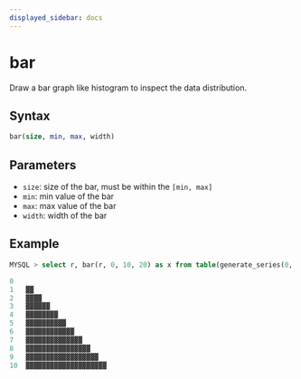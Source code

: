 ```yaml
---
displayed_sidebar: docs
---
```


# bar

Draw a bar graph like histogram to inspect the data distribution.

## Syntax

```SQL
bar(size, min, max, width) 
```

## Parameters

- `size`: size of the bar, must be within the `[min, max]`
- `min`: min value of the bar
- `max`: max value of the bar
- `width`: width of the bar


## Example

```SQL
MYSQL > select r, bar(r, 0, 10, 20) as x from table(generate_series(0, 10)) as s(r);

0	
1	▓▓
2	▓▓▓▓
3	▓▓▓▓▓▓
4	▓▓▓▓▓▓▓▓
5	▓▓▓▓▓▓▓▓▓▓
6	▓▓▓▓▓▓▓▓▓▓▓▓
7	▓▓▓▓▓▓▓▓▓▓▓▓▓▓
8	▓▓▓▓▓▓▓▓▓▓▓▓▓▓▓▓
9	▓▓▓▓▓▓▓▓▓▓▓▓▓▓▓▓▓▓
10	▓▓▓▓▓▓▓▓▓▓▓▓▓▓▓▓▓▓▓▓

```
